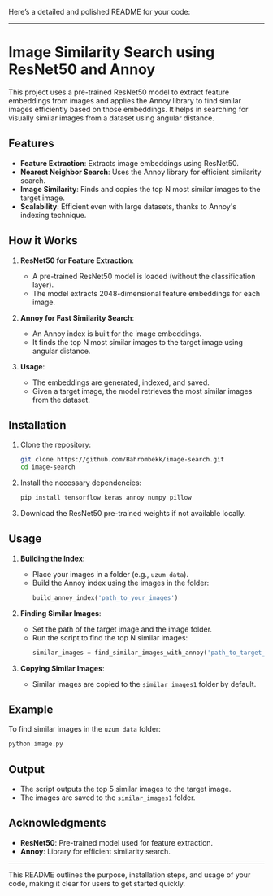 Here’s a detailed and polished README for your code:

---

# Image Similarity Search using ResNet50 and Annoy

This project uses a pre-trained ResNet50 model to extract feature embeddings from images and applies the Annoy library to find similar images efficiently based on those embeddings. It helps in searching for visually similar images from a dataset using angular distance.

## Features

- **Feature Extraction**: Extracts image embeddings using ResNet50.
- **Nearest Neighbor Search**: Uses the Annoy library for efficient similarity search.
- **Image Similarity**: Finds and copies the top N most similar images to the target image.
- **Scalability**: Efficient even with large datasets, thanks to Annoy's indexing technique.

## How it Works

1. **ResNet50 for Feature Extraction**:
    - A pre-trained ResNet50 model is loaded (without the classification layer).
    - The model extracts 2048-dimensional feature embeddings for each image.

2. **Annoy for Fast Similarity Search**:
    - An Annoy index is built for the image embeddings.
    - It finds the top N most similar images to the target image using angular distance.
  
3. **Usage**:
    - The embeddings are generated, indexed, and saved.
    - Given a target image, the model retrieves the most similar images from the dataset.

## Installation

1. Clone the repository:
    ```bash
    git clone https://github.com/Bahrombekk/image-search.git
    cd image-search
    ```

2. Install the necessary dependencies:
    ```bash
    pip install tensorflow keras annoy numpy pillow
    ```

3. Download the ResNet50 pre-trained weights if not available locally.

## Usage

1. **Building the Index**:
    - Place your images in a folder (e.g., `uzum data`).
    - Build the Annoy index using the images in the folder:
      ```python
      build_annoy_index('path_to_your_images')
      ```

2. **Finding Similar Images**:
    - Set the path of the target image and the image folder.
    - Run the script to find the top N similar images:
      ```python
      similar_images = find_similar_images_with_annoy('path_to_target_image', 'path_to_index_file', 'path_to_image_folder')
      ```

3. **Copying Similar Images**:
    - Similar images are copied to the `similar_images1` folder by default.

## Example

To find similar images in the `uzum data` folder:

```bash
python image.py
```

## Output

- The script outputs the top 5 similar images to the target image.
- The images are saved to the `similar_images1` folder.

## Acknowledgments

- **ResNet50**: Pre-trained model used for feature extraction.
- **Annoy**: Library for efficient similarity search.

---

This README outlines the purpose, installation steps, and usage of your code, making it clear for users to get started quickly.
